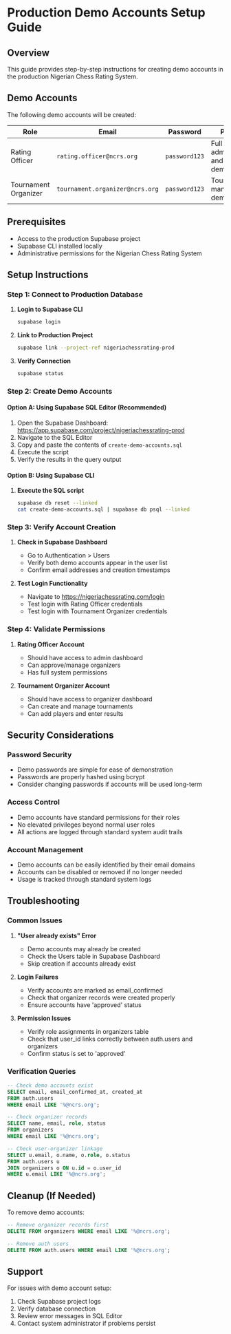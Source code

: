 # Production Demo Accounts Setup Guide

## Overview

This guide provides step-by-step instructions for creating demo accounts in the production Nigerian Chess Rating System.

## Demo Accounts

The following demo accounts will be created:

| Role                 | Email                           | Password      | Purpose                                      |
| -------------------- | ------------------------------- | ------------- | -------------------------------------------- |
| Rating Officer       | `rating.officer@ncrs.org`       | `password123` | Full system administration and demonstration |
| Tournament Organizer | `tournament.organizer@ncrs.org` | `password123` | Tournament management demonstration          |

## Prerequisites

- Access to the production Supabase project
- Supabase CLI installed locally
- Administrative permissions for the Nigerian Chess Rating System

## Setup Instructions

### Step 1: Connect to Production Database

1. **Login to Supabase CLI**

   ```bash
   supabase login
   ```

2. **Link to Production Project**

   ```bash
   supabase link --project-ref nigeriachessrating-prod
   ```

3. **Verify Connection**
   ```bash
   supabase status
   ```

### Step 2: Create Demo Accounts

#### Option A: Using Supabase SQL Editor (Recommended)

1. Open the Supabase Dashboard: https://app.supabase.com/project/nigeriachessrating-prod
2. Navigate to the SQL Editor
3. Copy and paste the contents of `create-demo-accounts.sql`
4. Execute the script
5. Verify the results in the query output

#### Option B: Using Supabase CLI

1. **Execute the SQL script**
   ```bash
   supabase db reset --linked
   cat create-demo-accounts.sql | supabase db psql --linked
   ```

### Step 3: Verify Account Creation

1. **Check in Supabase Dashboard**
   - Go to Authentication > Users
   - Verify both demo accounts appear in the user list
   - Confirm email addresses and creation timestamps

2. **Test Login Functionality**
   - Navigate to https://nigeriachessrating.com/login
   - Test login with Rating Officer credentials
   - Test login with Tournament Organizer credentials

### Step 4: Validate Permissions

1. **Rating Officer Account**
   - Should have access to admin dashboard
   - Can approve/manage organizers
   - Has full system permissions

2. **Tournament Organizer Account**
   - Should have access to organizer dashboard
   - Can create and manage tournaments
   - Can add players and enter results

## Security Considerations

### Password Security

- Demo passwords are simple for ease of demonstration
- Passwords are properly hashed using bcrypt
- Consider changing passwords if accounts will be used long-term

### Access Control

- Demo accounts have standard permissions for their roles
- No elevated privileges beyond normal user roles
- All actions are logged through standard system audit trails

### Account Management

- Demo accounts can be easily identified by their email domains
- Accounts can be disabled or removed if no longer needed
- Usage is tracked through standard system logs

## Troubleshooting

### Common Issues

1. **"User already exists" Error**
   - Demo accounts may already be created
   - Check the Users table in Supabase Dashboard
   - Skip creation if accounts already exist

2. **Login Failures**
   - Verify accounts are marked as email_confirmed
   - Check that organizer records were created properly
   - Ensure accounts have 'approved' status

3. **Permission Issues**
   - Verify role assignments in organizers table
   - Check that user_id links correctly between auth.users and organizers
   - Confirm status is set to 'approved'

### Verification Queries

```sql
-- Check demo accounts exist
SELECT email, email_confirmed_at, created_at
FROM auth.users
WHERE email LIKE '%@ncrs.org';

-- Check organizer records
SELECT name, email, role, status
FROM organizers
WHERE email LIKE '%@ncrs.org';

-- Check user-organizer linkage
SELECT u.email, o.name, o.role, o.status
FROM auth.users u
JOIN organizers o ON u.id = o.user_id
WHERE u.email LIKE '%@ncrs.org';
```

## Cleanup (If Needed)

To remove demo accounts:

```sql
-- Remove organizer records first
DELETE FROM organizers WHERE email LIKE '%@ncrs.org';

-- Remove auth users
DELETE FROM auth.users WHERE email LIKE '%@ncrs.org';
```

## Support

For issues with demo account setup:

1. Check Supabase project logs
2. Verify database connection
3. Review error messages in SQL Editor
4. Contact system administrator if problems persist
